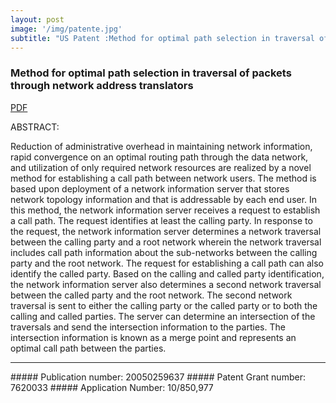 ```yaml
---
layout: post
image: '/img/patente.jpg'
subtitle: "US Patent :Method for optimal path selection in traversal of packets through network address translators"
---
```


### Method for optimal path selection in traversal of packets through network address translators

[PDF](https://github.com/Pyligent/patent/blob/master/US20050259637A1.pdf)

ABSTRACT:   

Reduction of administrative overhead in maintaining network information, rapid convergence on an optimal routing path through the data network, and utilization of only required network resources are realized by a novel method for establishing a call path between network users. The method is based upon deployment of a network information server that stores network topology information and that is addressable by each end user. In this method, the network information server receives a request to establish a call path. The request identifies at least the calling party. In response to the request, the network information server determines a network traversal between the calling party and a root network wherein the network traversal includes call path information about the sub-networks between the calling party and the root network. The request for establishing a call path can also identify the called party. Based on the calling and called party identification, the network information server also determines a second network traversal between the called party and the root network. The second network traversal is sent to either the calling party or the called party or to both the calling and called parties. The server can determine an intersection of the traversals and send the intersection information to the parties. The intersection information is known as a merge point and represents an optimal call path between the parties.

<hr>
##### Publication number: 20050259637
##### Patent Grant number: 7620033
##### Application Number: 10/850,977



